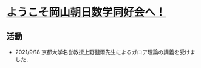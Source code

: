 # [ようこそ岡山朝日数学同好会へ！](https://asahi-mathclub.github.io/homepage/)

## 活動

- 2021/9/18 京都大学名誉教授上野健爾先生によるガロア理論の講義を受けました．<br />